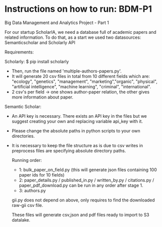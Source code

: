 # Instructions on how to run: BDM-P1
Big Data Management and Analytics Project - Part 1

For our startup ScholarIA, we need a database full of academic papers and related information.
To do that, as a start we used two datasources: Semanticscholar and Scholarly API

Requirements:

Scholarly:
$ pip install scholarly
- Then, run the file named 'multiple-authors-papers.py'.
- It will generate 20 csv files in total from 10 different fields which are:
"ecology", "genetics", "management", "marketing","organic", "physical", 
"artificial intelligence", "machine learning", "criminal", "international".
- 2 csv's per field -> one shows author-paper relation, the other gives more information about paper.

Semantic Scholar:
- An API key is necessary. There exists an API key in the files but we suggest creating your own and replacing variable api_key with it.
- Please change the absolute paths in python scripts to your own directories.
- It is necessary to keep the file structure as is due to csv writes in preprocess files are specifying absolute directory paths.

  Running order:
  - 1: bulk_paper_on_field.py (this will generate json files containing 100 paper ids for 10 fields)
  - 2: paper_details.py / published_in.py / written_by.py / citations.py / paper_pdf_download.py can be run in any order after stage 1.
  - 3: authors.py

  gii.py does not depend on above, only requires to find the downloaded raw-gii csv file.

  These files will generate csv,json and pdf files ready to import to S3 datalake.
